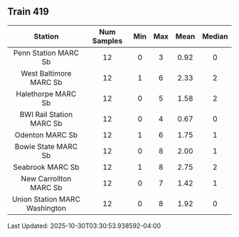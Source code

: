 ## Train 419

| Station | Num Samples | Min | Max | Mean | Median |
| :-----: | :---------: | :-: | :-: | :--: | :----: |
| Penn Station MARC Sb | 12 | 0 | 3 | 0.92 | 0 |
| West Baltimore MARC Sb | 12 | 1 | 6 | 2.33 | 2 |
| Halethorpe MARC Sb | 12 | 0 | 5 | 1.58 | 2 |
| BWI Rail Station MARC Sb | 12 | 0 | 4 | 0.67 | 0 |
| Odenton MARC Sb | 12 | 1 | 6 | 1.75 | 1 |
| Bowie State MARC Sb | 12 | 0 | 8 | 2.00 | 1 |
| Seabrook MARC Sb | 12 | 1 | 8 | 2.75 | 2 |
| New Carrollton MARC Sb | 12 | 0 | 7 | 1.42 | 1 |
| Union Station MARC Washington | 12 | 0 | 8 | 1.92 | 0 |


Last Updated: 2025-10-30T03:30:53.938592-04:00